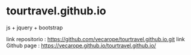 # tourtravel.github.io
js + jquery + bootstrap 

link repositorio : https://github.com/vecarope/tourtravel.github.io.git
link Github page : https://vecarope.github.io/tourtravel.github.io/
